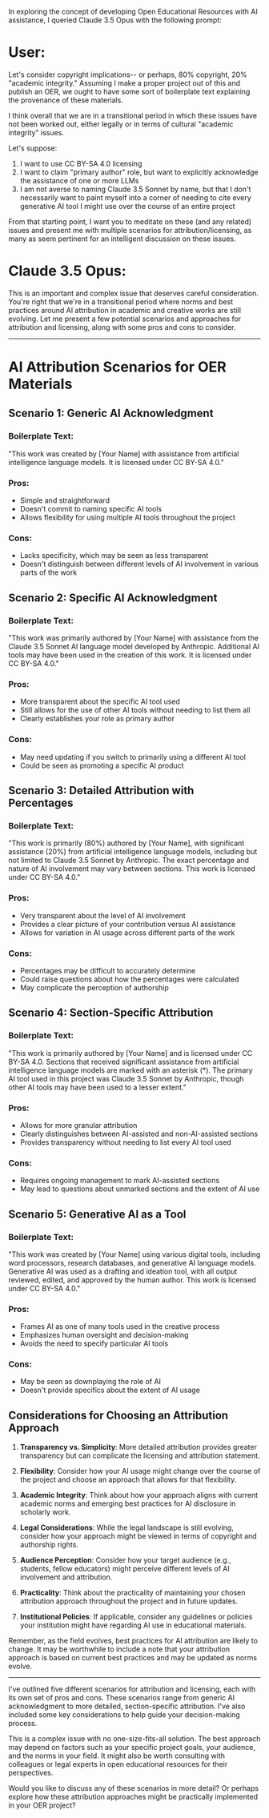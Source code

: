 In exploring the concept of developing Open Educational Resources with AI assistance, I queried Claude 3.5 Opus with the following prompt:

# User:

Let's consider copyright implications-- or perhaps, 80% copyright, 20% "academic integrity." Assuming I make a proper project out of this and publish an OER, we ought to have some sort of boilerplate text explaining the provenance of these materials. 

I think overall that we are in a transitional period in which these issues have not been worked out, either legally or in terms of cultural "academic integrity" issues.

Let's suppose:

1. I want to use CC BY-SA 4.0 licensing
2. I want to claim "primary author" role, but want to explicitly acknowledge the assistance of one or more LLMs
3. I am not averse to naming Claude 3.5 Sonnet by name, but that I don't necessarily want to paint myself into a corner of needing to cite every generative AI tool I might use over the course of an entire project

From that starting point, I want you to meditate on these (and any related) issues and present me with multiple scenarios for attribution/licensing, as many as seem pertinent for an intelligent discussion on these issues.

# Claude 3.5 Opus:

This is an important and complex issue that deserves careful consideration. You're right that we're in a transitional period where norms and best practices around AI attribution in academic and creative works are still evolving. Let me present a few potential scenarios and approaches for attribution and licensing, along with some pros and cons to consider.

---

# AI Attribution Scenarios for OER Materials

## Scenario 1: Generic AI Acknowledgment

### Boilerplate Text:
"This work was created by [Your Name] with assistance from artificial intelligence language models. It is licensed under CC BY-SA 4.0."

### Pros:
- Simple and straightforward
- Doesn't commit to naming specific AI tools
- Allows flexibility for using multiple AI tools throughout the project

### Cons:
- Lacks specificity, which may be seen as less transparent
- Doesn't distinguish between different levels of AI involvement in various parts of the work

## Scenario 2: Specific AI Acknowledgment

### Boilerplate Text:
"This work was primarily authored by [Your Name] with assistance from the Claude 3.5 Sonnet AI language model developed by Anthropic. Additional AI tools may have been used in the creation of this work. It is licensed under CC BY-SA 4.0."

### Pros:
- More transparent about the specific AI tool used
- Still allows for the use of other AI tools without needing to list them all
- Clearly establishes your role as primary author

### Cons:
- May need updating if you switch to primarily using a different AI tool
- Could be seen as promoting a specific AI product

## Scenario 3: Detailed Attribution with Percentages

### Boilerplate Text:
"This work is primarily (80%) authored by [Your Name], with significant assistance (20%) from artificial intelligence language models, including but not limited to Claude 3.5 Sonnet by Anthropic. The exact percentage and nature of AI involvement may vary between sections. This work is licensed under CC BY-SA 4.0."

### Pros:
- Very transparent about the level of AI involvement
- Provides a clear picture of your contribution versus AI assistance
- Allows for variation in AI usage across different parts of the work

### Cons:
- Percentages may be difficult to accurately determine
- Could raise questions about how the percentages were calculated
- May complicate the perception of authorship

## Scenario 4: Section-Specific Attribution

### Boilerplate Text:
"This work is primarily authored by [Your Name] and is licensed under CC BY-SA 4.0. Sections that received significant assistance from artificial intelligence language models are marked with an asterisk (*). The primary AI tool used in this project was Claude 3.5 Sonnet by Anthropic, though other AI tools may have been used to a lesser extent."

### Pros:
- Allows for more granular attribution
- Clearly distinguishes between AI-assisted and non-AI-assisted sections
- Provides transparency without needing to list every AI tool used

### Cons:
- Requires ongoing management to mark AI-assisted sections
- May lead to questions about unmarked sections and the extent of AI use

## Scenario 5: Generative AI as a Tool

### Boilerplate Text:
"This work was created by [Your Name] using various digital tools, including word processors, research databases, and generative AI language models. Generative AI was used as a drafting and ideation tool, with all output reviewed, edited, and approved by the human author. This work is licensed under CC BY-SA 4.0."

### Pros:
- Frames AI as one of many tools used in the creative process
- Emphasizes human oversight and decision-making
- Avoids the need to specify particular AI tools

### Cons:
- May be seen as downplaying the role of AI
- Doesn't provide specifics about the extent of AI usage

## Considerations for Choosing an Attribution Approach

1. **Transparency vs. Simplicity**: More detailed attribution provides greater transparency but can complicate the licensing and attribution statement.

2. **Flexibility**: Consider how your AI usage might change over the course of the project and choose an approach that allows for that flexibility.

3. **Academic Integrity**: Think about how your approach aligns with current academic norms and emerging best practices for AI disclosure in scholarly work.

4. **Legal Considerations**: While the legal landscape is still evolving, consider how your approach might be viewed in terms of copyright and authorship rights.

5. **Audience Perception**: Consider how your target audience (e.g., students, fellow educators) might perceive different levels of AI involvement and attribution.

6. **Practicality**: Think about the practicality of maintaining your chosen attribution approach throughout the project and in future updates.

7. **Institutional Policies**: If applicable, consider any guidelines or policies your institution might have regarding AI use in educational materials.

Remember, as the field evolves, best practices for AI attribution are likely to change. It may be worthwhile to include a note that your attribution approach is based on current best practices and may be updated as norms evolve.

---

I've outlined five different scenarios for attribution and licensing, each with its own set of pros and cons. These scenarios range from generic AI acknowledgment to more detailed, section-specific attribution. I've also included some key considerations to help guide your decision-making process.

This is a complex issue with no one-size-fits-all solution. The best approach may depend on factors such as your specific project goals, your audience, and the norms in your field. It might also be worth consulting with colleagues or legal experts in open educational resources for their perspectives.

Would you like to discuss any of these scenarios in more detail? Or perhaps explore how these attribution approaches might be practically implemented in your OER project?
